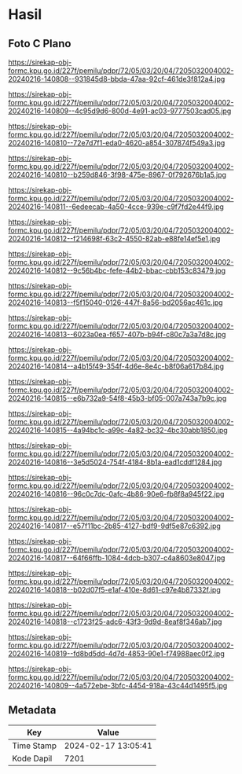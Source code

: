 # Hasil

## Foto C Plano

https://sirekap-obj-formc.kpu.go.id/227f/pemilu/pdpr/72/05/03/20/04/7205032004002-20240216-140808--931845d8-bbda-47aa-92cf-461de3f812a4.jpg

https://sirekap-obj-formc.kpu.go.id/227f/pemilu/pdpr/72/05/03/20/04/7205032004002-20240216-140809--4c95d9d6-800d-4e91-ac03-9777503cad05.jpg

https://sirekap-obj-formc.kpu.go.id/227f/pemilu/pdpr/72/05/03/20/04/7205032004002-20240216-140810--72e7d7f1-eda0-4620-a854-307874f549a3.jpg

https://sirekap-obj-formc.kpu.go.id/227f/pemilu/pdpr/72/05/03/20/04/7205032004002-20240216-140810--b259d846-3f98-475e-8967-0f792676b1a5.jpg

https://sirekap-obj-formc.kpu.go.id/227f/pemilu/pdpr/72/05/03/20/04/7205032004002-20240216-140811--6edeecab-4a50-4cce-939e-c9f7fd2e44f9.jpg

https://sirekap-obj-formc.kpu.go.id/227f/pemilu/pdpr/72/05/03/20/04/7205032004002-20240216-140812--f214698f-63c2-4550-82ab-e88fe14ef5e1.jpg

https://sirekap-obj-formc.kpu.go.id/227f/pemilu/pdpr/72/05/03/20/04/7205032004002-20240216-140812--9c56b4bc-fefe-44b2-bbac-cbb153c83479.jpg

https://sirekap-obj-formc.kpu.go.id/227f/pemilu/pdpr/72/05/03/20/04/7205032004002-20240216-140813--f5f15040-0126-447f-8a56-bd2056ac461c.jpg

https://sirekap-obj-formc.kpu.go.id/227f/pemilu/pdpr/72/05/03/20/04/7205032004002-20240216-140813--6023a0ea-f657-407b-b94f-c80c7a3a7d8c.jpg

https://sirekap-obj-formc.kpu.go.id/227f/pemilu/pdpr/72/05/03/20/04/7205032004002-20240216-140814--a4b15f49-354f-4d6e-8e4c-b8f06a617b84.jpg

https://sirekap-obj-formc.kpu.go.id/227f/pemilu/pdpr/72/05/03/20/04/7205032004002-20240216-140815--e6b732a9-54f8-45b3-bf05-007a743a7b9c.jpg

https://sirekap-obj-formc.kpu.go.id/227f/pemilu/pdpr/72/05/03/20/04/7205032004002-20240216-140815--4a94bc1c-a99c-4a82-bc32-4bc30abb1850.jpg

https://sirekap-obj-formc.kpu.go.id/227f/pemilu/pdpr/72/05/03/20/04/7205032004002-20240216-140816--3e5d5024-754f-4184-8b1a-ead1cddf1284.jpg

https://sirekap-obj-formc.kpu.go.id/227f/pemilu/pdpr/72/05/03/20/04/7205032004002-20240216-140816--96c0c7dc-0afc-4b86-90e6-fb8f8a945f22.jpg

https://sirekap-obj-formc.kpu.go.id/227f/pemilu/pdpr/72/05/03/20/04/7205032004002-20240216-140817--e57f11bc-2b85-4127-bdf9-9df5e87c6392.jpg

https://sirekap-obj-formc.kpu.go.id/227f/pemilu/pdpr/72/05/03/20/04/7205032004002-20240216-140817--64f66ffb-1084-4dcb-b307-c4a8603e8047.jpg

https://sirekap-obj-formc.kpu.go.id/227f/pemilu/pdpr/72/05/03/20/04/7205032004002-20240216-140818--b02d07f5-e1af-410e-8d61-c97e4b87332f.jpg

https://sirekap-obj-formc.kpu.go.id/227f/pemilu/pdpr/72/05/03/20/04/7205032004002-20240216-140818--c1723f25-adc6-43f3-9d9d-8eaf8f346ab7.jpg

https://sirekap-obj-formc.kpu.go.id/227f/pemilu/pdpr/72/05/03/20/04/7205032004002-20240216-140819--fd8bd5dd-4d7d-4853-90e1-f74988aec0f2.jpg

https://sirekap-obj-formc.kpu.go.id/227f/pemilu/pdpr/72/05/03/20/04/7205032004002-20240216-140809--4a572ebe-3bfc-4454-918a-43c44d1495f5.jpg


## Metadata

| Key        | Value               |
| ---------- | ------------------- |
| Time Stamp | 2024-02-17 13:05:41 |
| Kode Dapil | 7201                |



